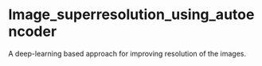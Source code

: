 # Image_superresolution_using_autoencoder
A deep-learning based approach for improving resolution of the images.
